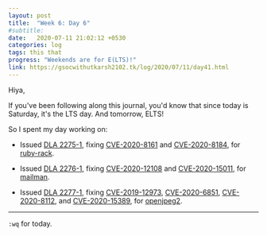 ```yaml
---
layout: post
title:  "Week 6: Day 6"
#subtitle:
date:   2020-07-11 21:02:12 +0530
categories: log
tags: this that
progress: "Weekends are for E(LTS)!"
link: https://gsocwithutkarsh2102.tk/log/2020/07/11/day41.html
---
```


Hiya,

If you've been following along this journal, you'd know that since today is
Saturday, it's the LTS day. And tomorrow, ELTS!

So I spent my day working on:

- Issued [DLA 2275-1](https://lists.debian.org/debian-lts-announce/2020/07/msg00006.html), fixing [CVE-2020-8161](https://security-tracker.debian.org/tracker/CVE-2020-8161) and [CVE-2020-8184](https://security-tracker.debian.org/tracker/CVE-2020-8184), for [ruby-rack](https://tracker.debian.org/pkg/ruby-rack).  

- Issued [DLA 2276-1](https://lists.debian.org/debian-lts-announce/2020/07/msg00007.html), fixing [CVE-2020-12108](https://security-tracker.debian.org/tracker/CVE-2020-12108) and [CVE-2020-15011](https://security-tracker.debian.org/tracker/CVE-2020-15011), for [mailman](https://tracker.debian.org/pkg/mailman).  

- Issued [DLA 2277-1](https://lists.debian.org/debian-lts-announce/2020/07/msg00008.html), fixing [CVE-2019-12973](https://security-tracker.debian.org/tracker/CVE-2019-12973), [CVE-2020-6851](https://security-tracker.debian.org/tracker/CVE-2020-6851), [CVE-2020-8112](https://security-tracker.debian.org/tracker/CVE-2020-8112), and [CVE-2020-15389](https://security-tracker.debian.org/tracker/CVE-2020-15389), for [openjpeg2](https://tracker.debian.org/pkg/openjpeg2).  

---

`:wq` for today.
